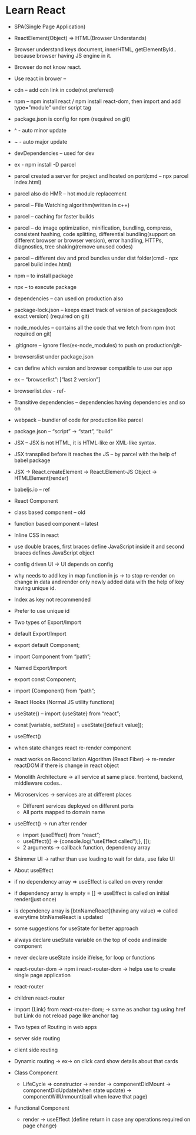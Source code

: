 # Learn React

- SPA(Single Page Application)

- ReactElement(Object) => HTML(Browser Understands)


- 	Browser understand keys document, innerHTML, getElementById.. because browser having JS engine in it.
-	Browser do not know react.
-	Use react in brower – 
-	cdn – add cdn link in code(not preferred)
-	npm – npm install react  / npm install react-dom, then import and add type=”module” under script tag


-	package.json is config for npm (required on git)
-	^ - auto minor update
-	~ - auto major update
-	devDependencies – used for dev
-	ex - npm install -D parcel
-	parcel created a server for project and hosted on port(cmd – npx parcel index.html)
-	parcel also do HMR – hot module replacement
-	parcel – File Watching algorithm(written in c++)
-	parcel – caching for faster builds
-	parcel – do image optimization, minification, bundling, compress, consistent hashing, code splitting, differential bundling(support on different browser or browser version), error handling, HTTPs, diagnostics, tree shaking(remove unused codes) 
-	parcel – different dev and prod bundles under dist folder(cmd - npx parcel build index.html)
-	npm – to install package
-	npx – to execute package
-	dependencies – can used on production also
-	package-lock.json – keeps exact track of version of packages(lock exact version) (required on git)
-	node_modules – contains all the code that we fetch from npm (not required on git)
-	.gitignore – ignore files(ex-node_modules) to push on production/git-
-	browserslist under package.json 
-	can define which version and browser compatible to use our app
-	ex – “browserlist”: [“last 2 version”] 
-	browserlist.dev - ref-
-	Transitive dependencies – dependencies having dependencies and so on
-	webpack – bundler of code for production like parcel

- package.json – “script” -> “start”, “build”

-	JSX –  JSX is not HTML, it is HTML-like or XML-like syntax.
-	JSX transpiled before it reaches the JS – by parcel with the help of babel package
- JSX -> React.createElement -> React.Element-JS Object -> HTMLElement(render)
- babeljs.io – ref


- React Component
-	class based component – old
-	function based component – latest
- Inline CSS in react
-	<div style={{backgroundColor:”black”}} -> use double braces, first braces define JavaScript inside it and second braces defines JavaScript object
- config driven UI -> UI depends on config
- why needs to add key in map function in js -> to stop re-render on change in data and render only newly added data with the help of key having unique id.
-	Index as key not recommended
-	Prefer to use unique id


- Two types of Export/Import
-	default Export/Import
-	export default Component;
-	import Component from “path”;
-	Named Export/Import
-	export const Component;
-	import {Component} from “path”;
- React Hooks (Normal JS utility functions)
-	useState() – import {useState} from “react”;
-	const [variable, setState] = useState([default value]);
-	useEffect()
-	when state changes react re-render component
- react works on Reconciliation Algorithm (React Fiber) -> re-render reactDOM if there is change in react object


- Monolith Architecture -> all service at same place. frontend, backend, middleware codes..
- Microservices -> services are at different places
	- Different services deployed on different ports
	- All ports mapped to domain name
- useEffect() -> run after render
	- import {useEffect} from “react”;
	- useEffect(() => {console.log(“useEffect called”);}, []);
	- 2 arguments -> callback function, dependency array
- Shimmer UI -> rather than use loading to wait for data, use fake UI

- About useEffect
-	if no dependency array => useEffect is called on every render
-	if dependency array is empty = [] => useEffect is called on initial render(just once)
-	is dependency array is [btnNameReact](having any value) => called everytime btnNameReact is updated
- some suggestions for useState for better approach
-	always declare useState variable on the top of code and inside component
-	never declare useState inside if/else, for loop or functions
- react-router-dom -> npm i react-router-dom -> helps use to create single page application
-	react-router
-	children react-router
- import {Link} from react-router-dom; -> same as anchor tag using href but Link do not reload page like anchor tag

- Two types of Routing in web apps
-	server side routing
-	client side routing
- Dynamic routing -> ex-> on click card show details about that cards 


- Class Component
	- LifeCycle => constructor -> render -> componentDidMount -> componentDidUpdate(when state update) -> componentWillUnmount(call when leave that page)

- Functional Component
	- render -> useEffect (define return in case any operations required on page change)
